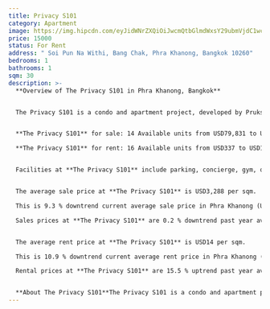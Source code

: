 ```yaml
---
title: Privacy S101
category: Apartment
image: https://img.hipcdn.com/eyJidWNrZXQiOiJwcmQtbGlmdWxsY29ubmVjdC1wcm9qZWN0cy1hZG1pbi1pbWFnZXMiLCJrZXkiOiJjNjViYzFhMy0xOThlLTQ3MzktYjQ1YS1mOWRiOWU3MTY1M2IvYzY1YmMxYTMtMTk4ZS00NzM5LWI0NWEtZjlkYjllNzE2NTNiXzM4ZWUxOTAyLTFjZjYtNDQ1Yy1iNWY5LTU5Mzc5NDIwOWNkYS5wbmciLCJicmFuZCI6ImhpcGZsYXQiLCJlZGl0cyI6eyJyb3RhdGUiOm51bGwsInJlc2l6ZSI6eyJ3aWR0aCI6OTM2LCJoZWlnaHQiOjUwNSwiZml0IjoiY292ZXIifX19
price: 15000
status: For Rent
address: " Soi Pun Na Withi, Bang Chak, Phra Khanong, Bangkok 10260"
bedrooms: 1
bathrooms: 1
sqm: 30
description: >-
  **Overview of The Privacy S101 in Phra Khanong, Bangkok**


  The Privacy S101 is a condo and apartment project, developed by Pruksa Real Estate, located at Soi Pun Na Withi, Bang Chak, Phra Khanong, Bangkok 10260, THA. Construction of The Privacy S101 was completed in Jan 2021. Condo and apartment comprises of 2 buildings, 8 floors and 29 units.


  **The Privacy S101** for sale: 14 Available units from USD79,831 to USD153,522.

  **The Privacy S101** for rent: 16 Available units from USD337 to USD101,017 per month


  Facilities at **The Privacy S101** include parking, concierge, gym, office room, security and swimming pool.


  The average sale price at **The Privacy S101** is USD3,288 per sqm.

  This is 9.3 % downtrend current average sale price in Phra Khanong (USD3,623 per sqm) and 26.3 % downtrend the average price in Bangkok (USD4,460 per sqm). 

  Sales prices at **The Privacy S101** are 0.2 % downtrend past year average price.


  The average rent price at **The Privacy S101** is USD14 per sqm.

  This is 10.9 % downtrend current average rent price in Phra Khanong (USD15 per sqm) and 24.5 % downtrend the average price in Bangkok (USD18 per sqm). 

  Rental prices at **The Privacy S101** are 15.5 % uptrend past year average price.


  **About The Privacy S101**The Privacy S101 is a condo and apartment project located in Bang Chak, Bangkok and was completed in Jan 2021. It has 383 units across 8 floors and was developed by , who is also behind Chapter One More Kaset, Pruksa Ville Srinakarin-Bangna and Baan Pruksa 122 Amata-Bypass.**Available unitsFacilitiesMarket stats**
---
```

